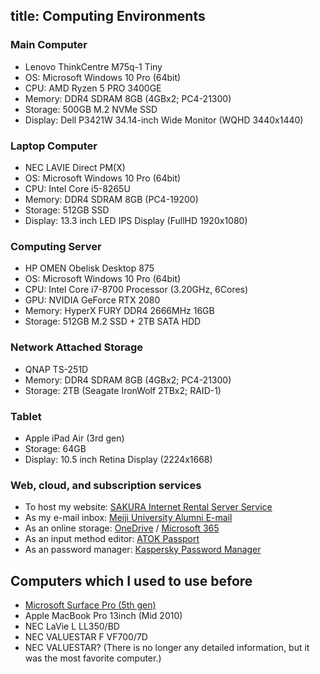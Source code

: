 title: Computing Environments
---
### Main Computer
  - Lenovo ThinkCentre M75q-1 Tiny
  - OS: Microsoft Windows 10 Pro (64bit)
  - CPU: AMD Ryzen 5 PRO 3400GE
  - Memory: DDR4 SDRAM 8GB (4GBx2; PC4-21300)
  - Storage: 500GB M.2 NVMe SSD
  - Display: Dell P3421W 34.14-inch Wide Monitor (WQHD 3440x1440)

### Laptop Computer
  - NEC LAVIE Direct PM(X)
  - OS: Microsoft Windows 10 Pro (64bit)
  - CPU: Intel Core i5-8265U
  - Memory: DDR4 SDRAM 8GB (PC4-19200)
  - Storage: 512GB SSD
  - Display: 13.3 inch LED IPS Display (FullHD 1920x1080)

### Computing Server
  - HP OMEN Obelisk Desktop 875
  - OS: Microsoft Windows 10 Pro (64bit)
  - CPU: Intel Core i7-8700 Processor (3.20GHz, 6Cores)
  - GPU: NVIDIA GeForce RTX 2080
  - Memory: HyperX FURY DDR4 2666MHz 16GB
  - Storage: 512GB M.2 SSD + 2TB SATA HDD

### Network Attached Storage
  - QNAP TS-251D
  - Memory: DDR4 SDRAM 8GB (4GBx2; PC4-21300)
  - Storage: 2TB (Seagate IronWolf 2TBx2; RAID-1)

### Tablet
  - Apple iPad Air (3rd gen)
  - Storage: 64GB
  - Display: 10.5 inch Retina Display (2224x1668)

### Web, cloud, and subscription services
  - To host my website: [SAKURA Internet Rental Server Service](https://www.sakura.ne.jp)
  - As my e-mail inbox: [Meiji University Alumni E-mail](https://www.meiji-shikon.net/?p=5045)
  - As an online storage: [OneDrive](https://www.microsoft.com/ja-jp/microsoft-365/onedrive/online-cloud-storage) / [Microsoft 365](https://www.microsoft.com/ja-JP/microsoft-365)
  - As an input method editor: [ATOK Passport](https://www.justsystems.com/jp/products/atok-passport/)
  - As an password manager: [Kaspersky Password Manager](https://www.kaspersky.co.jp)

## Computers which I used to use before
  - [Microsoft Surface Pro (5th gen)](environments.old.html#microsoft-surface-pro-5th-gen)
  - Apple MacBook Pro 13inch (Mid 2010)
  - NEC LaVie L LL350/BD
  - NEC VALUESTAR F VF700/7D
  - NEC VALUESTAR? (There is no longer any detailed information, but it was the most favorite computer.)
